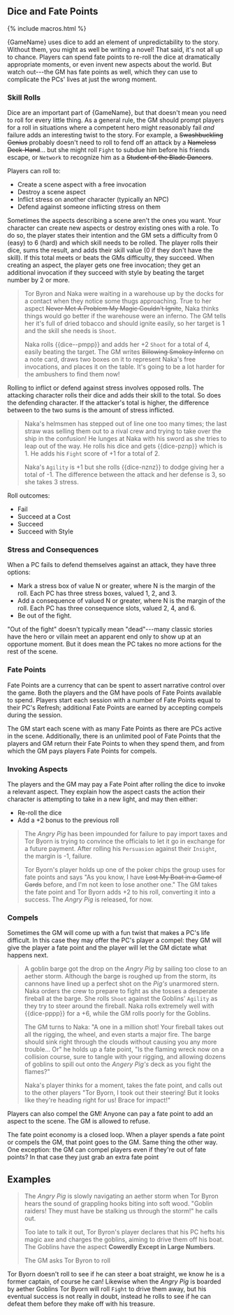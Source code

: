---
---
## Dice and Fate Points

{% include macros.html %}

<!--- TODO: better name.

- Deciding What Happens
- Narrative Control
- Game Mechanics
- Mechanics
- Taking Action
- Resolving Conflicts

-->

{GameName} uses dice to add an element of unpredictability to the story. Without
them, you might as well be writing a novel! That said, it's not all up to
chance. Players can spend fate points to re-roll the dice at dramatically
appropriate moments, or even invent new aspects about the world. But watch
out---the GM has fate points as well, which they can use to complicate the
PCs' lives at just the wrong moment.

### Skill Rolls <!-- TODO #58 Clean up skills: https://github.com/MiniFate/MiniFate/issues/58 -->

Dice are an important part of {GameName}, but that doesn't mean you need to roll
for every little thing. As a general rule, the GM should prompt players for a
roll in situations where a competent hero might reasonably fail _and_ failure
adds an interesting twist to the story. For example, a ~~Swashbuckling
Genius~~ probably doesn't need to roll to fend off an attack by a ~~Nameless
Deck-Hand~~... but she might roll `Fight` to subdue him before his friends
escape, or `Network` to recognize him as a ~~Student of the Blade Dancers~~.

Players can roll to:

- Create a scene aspect with a free invocation
- Destroy a scene aspect
- Inflict stress on another character (typically an NPC)
- Defend against someone inflicting stress on them
<!-- What about making people believe you? Is that stress? Is that an aspect?
-->

Sometimes the aspects describing a scene aren't the ones you want. Your
character can create new aspects or destroy existing ones with a role. To do
so, the player states their intention and the GM sets a difficulty from 0
(easy) to 6 (hard) and which skill needs to be rolled. The player rolls their
dice, sums the result, and adds their skill value (0 if they don't have the
skill). If this total meets or beats the GMs difficulty, they succeed. When
creating an aspect, the player gets one free invocation; they get an
additional invocation if they succeed with style by beating the target number
by 2 or more.

> Tor Byron and Naka were waiting in a warehouse up by the docks for a contact
> when they notice some thugs approaching. True to her aspect ~~Never Met A
> Problem My Magic Couldn't Ignite~~, Naka thinks things would go better if
> the warehouse were an inferno. The GM tells her it's full of dried tobacco
> and should ignite easily, so her target is 1 and the skill she needs is
> `Shoot`.
>
> Naka rolls {{dice--pmpp}} and adds her +2 `Shoot` for a total of 4, easily
> beating the target. The GM writes ~~Billowing Smokey Inferno~~ on a note
> card, draws two boxes on it to represent Naka's free invocations, and places
> it on the table. It's going to be a lot harder for the ambushers to find
> them now!

Rolling to inflict or defend against stress involves opposed rolls. The
attacking character rolls their dice and adds their skill to the total. So
does the defending character. If the attacker's total is higher, the
difference between to the two sums is the amount of stress inflicted.

> Naka's helmsmen has stepped out of line one too many times; the last straw
> was selling them out to a rival crew and trying to take over the ship in the
> confusion! He lunges at Naka with his sword as she tries to leap out of the
> way. He rolls his dice and gets {{dice-pznp}} which is 1. He adds his
> `Fight` score of +1 for a total of 2.
>
> Naka's `Agility` is +1 but she rolls {{dice-nznz}} to dodge giving her a
> total of -1. The difference between the attack and her defense is 3, so she
> takes 3 stress.
<!-- Shoot, do we have to talk about stress now!? -->

Roll outcomes:

<!-- TODO: Do these move up higher on the page? Is fail missing the target and
succeed at a cost... equaling? 

- Fail when < target
- Succeed at a Cost when = target
- Succeed when > target
- Succeed with Style > target + 1 

Seems very compressed around 0, 1, 2

-->


- Fail
- Succeed at a Cost
- Succeed
- Succeed with Style

### Stress and Consequences <!-- TODO #57 Rewrite Stress https://github.com/MiniFate/MiniFate/issues/57 -->

When a PC fails to defend themselves against an attack, they have three options:

- Mark a stress box of value N or greater, where N is the margin of the roll.
  Each PC has three stress boxes, valued 1, 2, and 3.
- Add a consequence of valued N or greater, where N is the margin of the roll.
  Each PC has three consequence slots, valued 2, 4, and 6.
- Be out of the fight. <!-- Should you have to write an aspect for this? -->

"Out of the fight" doesn't typically mean "dead"---many classic stories have
the hero or villain meet an apparent end only to show up at an opportune
moment. But it does mean the PC takes no more actions for the rest of the
scene.

### Fate Points

Fate Points are a currency that can be spent to assert narrative control over
the game. Both the players and the GM have pools of Fate Points available to
spend. Players start each session with a number of Fate Points equal to their
PC's Refresh; additional Fate Points are earned by accepting compels during
the session.

The GM start each scene with as many Fate Points as there are PCs active in
the scene. Additionally, there is an unlimited pool of Fate Points that the
players and GM return their Fate Points to when they spend them, and from
which the GM pays players Fate Points for compels.

### Invoking Aspects

The players and the GM may pay a Fate Point after rolling the dice to invoke
a relevant aspect. They explain how the aspect casts the action their
character is attempting to take in a new light, and may then either:

- Re-roll the dice
- Add a +2 bonus to the previous roll

> The _Angry Pig_ has been impounded for failure to pay import taxes and Tor
> Byorn is trying to convince the officials to let it go in exchange for a
> future payment. After rolling his `Persuasion` against their `Insight`,
> the margin is -1, failure.
>
> Tor Byorn's player holds up one of the poker chips the group uses for fate
> points and says "As you know, I have ~~Lost My Boat in a Game of Cards~~
> before, and I'm not keen to lose another one." The GM takes the fate point
> and Tor Byorn adds +2 to his roll, converting it into a success. The _Angry
> Pig_ is released, for now.

<!--- TODO #60: is two options dumb? https://github.com/MiniFate/MiniFate/issues/60 -->

### Compels <!-- TODO #59 Write compels: https://github.com/MiniFate/MiniFate/issues/59 -->

Sometimes the GM will come up with a fun twist that makes a PC's life
difficult. In this case they may offer the PC's player a compel: they GM will
give the player a fate point and the player will let the GM dictate what
happens next.

> A goblin barge got the drop on the _Angry Pig_ by sailing too close to an
> aether storm. Although the barge is roughed up from the storm, its cannons
> have lined up a perfect shot on the _Pig's_ unarmored stern. Naka orders the
> crew to prepare to fight as she tosses a desperate fireball at the barge.
> She rolls `Shoot` against the Goblins' `Agility` as they try to steer around
> the fireball. Naka rolls extremely well with {{dice-pppp}} for a +6, while
> the GM rolls poorly for the Goblins.
>
> The GM turns to Naka: "A one in a million shot! Your fireball takes out all
> the rigging, the wheel, and even starts a major fire. The barge should sink
> right through the clouds without causing you any more trouble... Or" he
> holds up a fate point, "Is the flaming wreck now on a collision course, sure
> to tangle with your rigging, and allowing dozens of goblins to spill out
> onto the _Angery Pig's_ deck as you fight the flames?"
>
> Naka's player thinks for a moment, takes the fate point, and calls out to
> the other players "Tor Byorn, I took out their steering! But it looks like
> they're heading right for us! Brace for impact!"

<!-- TODO: Edit more below -->

Players can also compel the GM! Anyone can pay a fate point to add an aspect
to the scene. The GM is allowed to refuse.

The fate point economy is a closed loop. When a player spends a fate point or
compels the GM, that point goes to the GM. Same thing the other way. One
exception: the GM can compel players even if they're out of fate points? In
that case they just grab an extra fate point

## Examples

<!-- TODO: Where does this go? -->

> The _Angry Pig_ is slowly navigating an aether storm when Tor Byron hears
> the sound of grappling hooks biting into soft wood. "Goblin raiders! They
> must have be stalking us through the storm!" he calls out.
>
> Too late to talk it out, Tor Byron's player declares that his PC hefts his
> magic axe and charges the goblins, aiming to drive them off his boat. The
> Goblins have the aspect **Cowerdly Except in Large Numbers**.
>
> The GM asks Tor Byron to roll

Tor Byorn doesn't roll to see if he can steer a boat straight, we know he is a
former captain, of course he can! Likewise when the _Angry Pig_ is boarded by
aether Goblins Tor Byorn will roll `Fight` to drive them away, but his
eventual success is not really in doubt, instead he rolls to see if he can
defeat them before they make off with his treasure.
